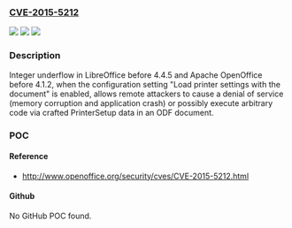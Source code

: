 ### [CVE-2015-5212](https://cve.mitre.org/cgi-bin/cvename.cgi?name=CVE-2015-5212)
![](https://img.shields.io/static/v1?label=Product&message=n%2Fa&color=blue)
![](https://img.shields.io/static/v1?label=Version&message=n%2Fa&color=blue)
![](https://img.shields.io/static/v1?label=Vulnerability&message=n%2Fa&color=brighgreen)

### Description

Integer underflow in LibreOffice before 4.4.5 and Apache OpenOffice before 4.1.2, when the configuration setting "Load printer settings with the document" is enabled, allows remote attackers to cause a denial of service (memory corruption and application crash) or possibly execute arbitrary code via crafted PrinterSetup data in an ODF document.

### POC

#### Reference
- http://www.openoffice.org/security/cves/CVE-2015-5212.html

#### Github
No GitHub POC found.

